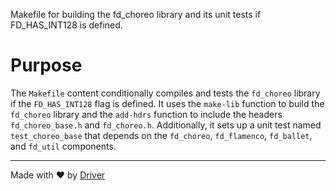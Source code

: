 <!--------------------------------------------------------------------------------->
<!-- IMPORTANT: This file is auto-generated by Driver (https://driver.ai). -------->
<!-- Manual edits may be overwritten on future commits. --------------------------->
<!--------------------------------------------------------------------------------->

Makefile for building the fd_choreo library and its unit tests if FD_HAS_INT128 is defined.

# Purpose
The `Makefile` content conditionally compiles and tests the `fd_choreo` library if the `FD_HAS_INT128` flag is defined. It uses the `make-lib` function to build the `fd_choreo` library and the `add-hdrs` function to include the headers `fd_choreo_base.h` and `fd_choreo.h`. Additionally, it sets up a unit test named `test_choreo_base` that depends on the `fd_choreo`, `fd_flamenco`, `fd_ballet`, and `fd_util` components.

---
Made with ❤️ by [Driver](https://www.driver.ai/)